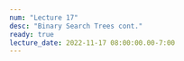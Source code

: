 ```yaml
---
num: "Lecture 17"
desc: "Binary Search Trees cont."
ready: true
lecture_date: 2022-11-17 08:00:00.00-7:00
---
```

